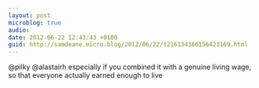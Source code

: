 ```yaml
---
layout: post
microblog: true
audio: 
date: 2012-06-22 12:43:43 +0100
guid: http://samdeane.micro.blog/2012/06/22/t216134366156423169.html
---
```

@pilky @alastairh especially if you combined it with a genuine living wage, so that everyone actually earned enough to live
